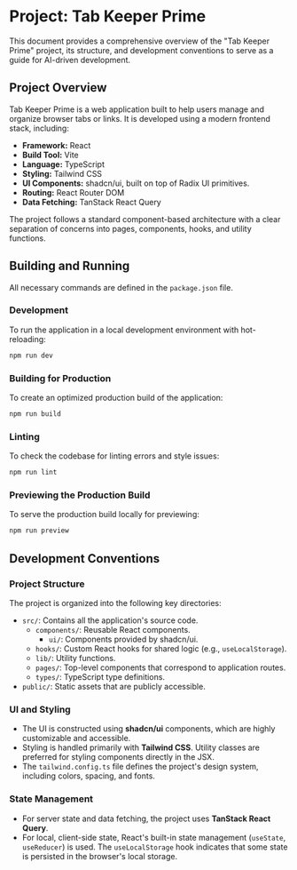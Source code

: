 # Project: Tab Keeper Prime

This document provides a comprehensive overview of the "Tab Keeper Prime" project, its structure, and development conventions to serve as a guide for AI-driven development.

## Project Overview

Tab Keeper Prime is a web application built to help users manage and organize browser tabs or links. It is developed using a modern frontend stack, including:

-   **Framework:** React
-   **Build Tool:** Vite
-   **Language:** TypeScript
-   **Styling:** Tailwind CSS
-   **UI Components:** shadcn/ui, built on top of Radix UI primitives.
-   **Routing:** React Router DOM
-   **Data Fetching:** TanStack React Query

The project follows a standard component-based architecture with a clear separation of concerns into pages, components, hooks, and utility functions.

## Building and Running

All necessary commands are defined in the `package.json` file.

### Development

To run the application in a local development environment with hot-reloading:

```bash
npm run dev
```

### Building for Production

To create an optimized production build of the application:

```bash
npm run build
```

### Linting

To check the codebase for linting errors and style issues:

```bash
npm run lint
```

### Previewing the Production Build

To serve the production build locally for previewing:

```bash
npm run preview
```

## Development Conventions

### Project Structure

The project is organized into the following key directories:

-   `src/`: Contains all the application's source code.
    -   `components/`: Reusable React components.
        -   `ui/`: Components provided by shadcn/ui.
    -   `hooks/`: Custom React hooks for shared logic (e.g., `useLocalStorage`).
    -   `lib/`: Utility functions.
    -   `pages/`: Top-level components that correspond to application routes.
    -   `types/`: TypeScript type definitions.
-   `public/`: Static assets that are publicly accessible.

### UI and Styling

-   The UI is constructed using **shadcn/ui** components, which are highly customizable and accessible.
-   Styling is handled primarily with **Tailwind CSS**. Utility classes are preferred for styling components directly in the JSX.
-   The `tailwind.config.ts` file defines the project's design system, including colors, spacing, and fonts.

### State Management

-   For server state and data fetching, the project uses **TanStack React Query**.
-   For local, client-side state, React's built-in state management (`useState`, `useReducer`) is used. The `useLocalStorage` hook indicates that some state is persisted in the browser's local storage.
